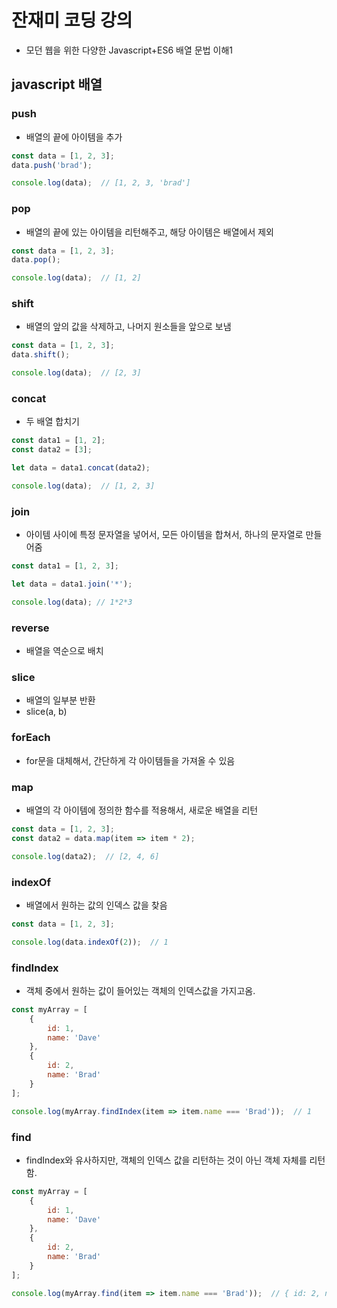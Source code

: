 # 잔재미 코딩 강의
- 모던 웹을 위한 다양한 Javascript+ES6 배열 문법 이해1


## javascript 배열

### push
- 배열의 끝에 아이템을 추가

```js
const data = [1, 2, 3];
data.push('brad');

console.log(data);  // [1, 2, 3, 'brad']
```

### pop
- 배열의 끝에 있는 아이템을 리턴해주고, 해당 아이템은 배열에서 제외

```js
const data = [1, 2, 3];
data.pop();

console.log(data);  // [1, 2]
```

### shift
- 배열의 앞의 값을 삭제하고, 나머지 원소들을 앞으로 보냄

```js
const data = [1, 2, 3];
data.shift();

console.log(data);  // [2, 3]
```


### concat
- 두 배열 합치기

```js
const data1 = [1, 2];
const data2 = [3];

let data = data1.concat(data2);

console.log(data);  // [1, 2, 3]
```


### join
- 아이템 사이에 특정 문자열을 넣어서, 모든 아이템을 합쳐서, 하나의 문자열로 만들어줌

```js
const data1 = [1, 2, 3];

let data = data1.join('*');

console.log(data); // 1*2*3
```


### reverse
- 배열을 역순으로 배치


### slice
- 배열의 일부분 반환
- slice(a, b)


### forEach
- for문을 대체해서, 간단하게 각 아이템들을 가져올 수 있음


### map
- 배열의 각 아이템에 정의한 함수를 적용해서, 새로운 배열을 리턴

```js
const data = [1, 2, 3];
const data2 = data.map(item => item * 2);

console.log(data2);  // [2, 4, 6]
```


### indexOf
- 배열에서 원하는 값의 인덱스 값을 찾음

```js
const data = [1, 2, 3];

console.log(data.indexOf(2));  // 1
```

### findIndex
- 객체 중에서 원하는 값이 들어있는 객체의 인덱스값을 가지고옴.

```js
const myArray = [
    {
        id: 1,
        name: 'Dave'
    },
    {
        id: 2,
        name: 'Brad'
    }
];

console.log(myArray.findIndex(item => item.name === 'Brad'));  // 1
```


### find
- findIndex와 유사하지만, 객체의 인덱스 값을 리턴하는 것이 아닌 객체 자체를 리턴함.


```js
const myArray = [
    {
        id: 1,
        name: 'Dave'
    },
    {
        id: 2,
        name: 'Brad'
    }
];

console.log(myArray.find(item => item.name === 'Brad'));  // { id: 2, name: 'Brad' }
```